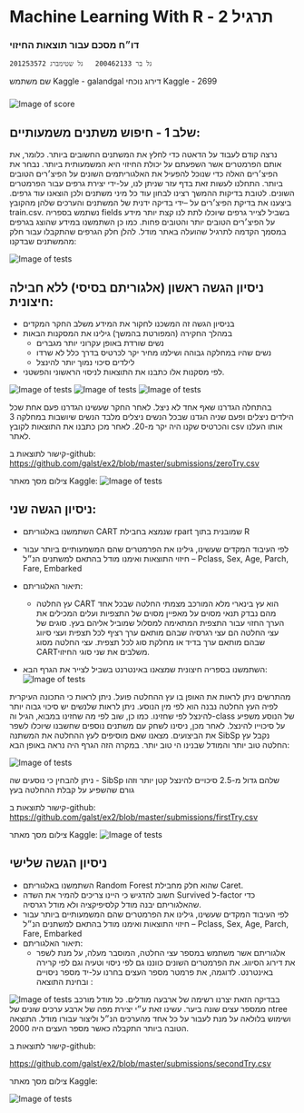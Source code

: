 # Machine Learning With R - תרגיל 2
### דו״ח מסכם עבור תוצאות החיזוי
    גל בר 200462133   גל שטימברג 201253572
 שם משתמש Kaggle - galandgal
 דירוג נוכחי Kaggle - 2699
###
![Image of score](/img/1.png)

## שלב 1 - חיפוש משתנים משמעותיים: 
נרצה קודם לעבוד על הדאטה כדי לחלץ את המשתנים החשובים ביותר. כלומר, את אותם הפרמטרים אשר השפעתם על יכולת החיזוי היא המשמעותית ביותר. נבחר את הפיצ׳רים האלה כדי שנוכל להפעיל את האלגוריתמים השונים על הפיצ׳רים הטובים ביותר.
התחלנו לעשות זאת בדף עזר שניתן לנו, על-ידי יצירת גרפים עבור הפרמטרים השונים. לטובת בדיקות ההמשך רצינו לבחון עוד כל מיני משתנים ולכן הוצאנו עוד גרפים.
ביצענו את בדיקת הפיצ׳רים על –ידי בדיקה ידנית של המשתנים והערכים שלהן מהקובץ train.csv. נשתמש בספריה fields בשביל לצייר גרפים שיוכלו לתת לנו קצת יותר מידע על הפיצ׳רים הטובים יותר והטובים פחות.
כמו כן השתמשנו במידע שהוצג בגרפים במסמך הקדמה לתרגיל שהועלה באתר מודל.
להלן חלק הגרפים שהתקבלו עבור חלק מהמשתנים שבדקנו:

![Image of tests](/img/2.png)

## ניסיון הגשה ראשון (אלגוריתם בסיסי) ללא חבילה חיצונית:

- בניסיון הגשה זה המשכנו לחקור את המידע משלב החקר המקדים
- במהלך החקירה (המפורטת בהמשך) גילינו את המסקנות הבאות
    -   נשים שורדת באופן עקרוני יותר מגברים
    -   נשים שהיו במחלקה  גבוהה ושילמו מחיר יקר לכרטיס בדרך כלל לא שרדו
    -   לילדים סיכוי נמוך יותר להינצל
- לפי מסקנות אלו כתבנו את התוצאות לניסוי הראשוני והפשטני.

![Image of tests](/img/3.png)
![Image of tests](/img/4.png)
![Image of tests](/img/5.png)

בהתחלה הגדרנו שאף אחד לא ניצל.
לאחר החקר שעשינו הגדרנו פעם אחת שכל הילדים ניצלים ופעם שניה הגדנו שבכל הנשים ניצלים מלבד הנשים שיושבות במחלקה 3 והכרטיס שקנו היה יקר מ-20.
לאחר מכן כתבנו את התוצאות לקובץ csv אותו העלנו לאתר.

קישור לתוצאות ב-github: 
https://github.com/galst/ex2/blob/master/submissions/zeroTry.csv
    
צילום מסך מאתר Kaggle:
![Image of tests](/img/6.png)

## ניסיון הגשה שני:
- השתמשנו באלגוריתם CART שנמצא בחבילת rpart שמובנית בתוך R
- לפי העיבוד המקדים שעשינו, גילינו את הפרמטרים שהם המשמעותיים ביותר עבור חיזוי התוצאות ואימנו מודל בהתאם למשתנים הנ״ל – Pclass, Sex, Age, Parch, Fare, Embarked 
- תיאור האלגוריתם: 
    - עץ החלטה CART הוא עץ בינארי מלא המורכב מצמתי החלטה שבכל אחד מהם נבדק תנאי מסוים על מאפיין מסוים של התצפיות ועלים המכילים את הערך החזוי עבור התצפית המתאימה למסלול שמוביל אליהם בעץ. סוגים של עצי החלטה הם עצי רגרסיה שבהם מותאם ערך רציף לכל תצפית ועצי סיווג שבהם מותאם ערך בדיד או מחלקת סוג לכל תצפית. עצי החלטה מסוג CARTמשלבים את שני סוגי החיזוי.

- השתמשנו בספריה חיצונית שמצאנו באינטרנט בשביל לצייר את הגרף הבא:
![Image of tests](/img/7.png)

מהתרשים ניתן לראות את האופן בו עץ ההחלטה פועל. ניתן לראות כי התכונה העיקרית לפיה העץ החלטה נבנה הוא לפי מין הנוסע. ניתן לראות שלנשים יש סיכוי גבוה יותר להינצל לפי שחזינו. כמו כן, שוב לפי מה שחזינו במבוא, הגיל וה-class של הנוסע משפיע על סיכוייו להינצל. לאחר מכן, ניסינו לשחק עם משתנים נוספים שחשבנו שיוכלו לשפר את הביצועים. מצאנו שאם מוסיפים לעץ ההחלטה את המשתנה SibSp נקבל עץ החלטה טוב יותר והמודל שבנינו הי טוב יותר. במקרה הזה הגרף היה נראה באופן הבא:

![Image of tests](/img/8.png)

ניתן להבחין כי נוסעים שה - SibSp
שלהם גדול מ-2.5 סיכויים להינצל קטן יותר וזהו גורם שהשפיע על קבלת ההחלטה בעץ

קישור לתוצאות ב-github: 
https://github.com/galst/ex2/blob/master/submissions/firstTry.csv
    
צילום מסך מאתר Kaggle:
![Image of tests](/img/9.png)

## ניסיון הגשה שלישי
 - השתמשנו באלגוריתם Random Forest  שהוא חלק מחבילת Caret.
 - חשוב להדגיש כי היינו צריכים להמיר את השדה Survived ל-factor כדי שהאלגוריתם יבנה מודל קלסיפיקציה ולא מודל רגרסיה.
 - לפי העיבוד המקדים שעשינו, גילינו את הפרמטרים שהם המשמעותיים ביותר עבור חיזוי התוצאות ואימנו מודל בהתאם למשתנים הנ״ל – Pclass, Sex, Age, Parch, Fare, Embarked 
 - תיאור האלגוריתם:
    - אלגוריתם אשר משתמש במספר עצי החלטה, המוסבר מעלה, על מנת לשפר את דירוג הסיווג.
את הפרמטרים השונים כווננו גם לפי ניסוי וטעיה וגם לפי קרירה באינטרנט. לדוגמה, את פרמטר מספר העצים בחרנו על-יד מספר ניסויים ובחינת התוצאה :

![Image of tests](/img/10.png)
בבדיקה הזאת יצרנו רשימה של ארבעה מודלים. כל מודל מורכב ממספר עצים שונה ביער. עשינו זאת ע״י יצירת מפה של ארבע ערכים שונים של ntree ושימוש בלולאה על מנת לעבור על כל אחד מהערכים הנ״ל וליצור עבורו מודל.
התוצאה הטובה ביותר התקבלה כאשר מספר העצים היה 2000.

קישור לתוצאות ב-github: 

https://github.com/galst/ex2/blob/master/submissions/secondTry.csv


צילום מסך מאתר Kaggle:

![Image of tests](/img/11.png)


